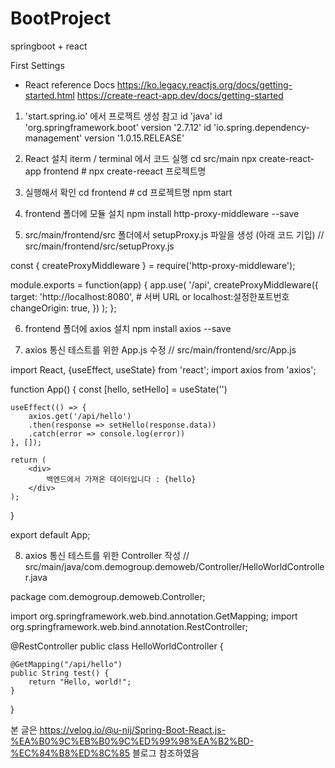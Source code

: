 # BootProject
springboot + react

First Settings

* React reference Docs
https://ko.legacy.reactjs.org/docs/getting-started.html
https://create-react-app.dev/docs/getting-started

1. 'start.spring.io' 에서 프로젝트 생성
  참고
	id 'java'
	id 'org.springframework.boot' version '2.7.12'
	id 'io.spring.dependency-management' version '1.0.15.RELEASE'

2. React 설치
  iterm / terminal 에서 코드 실행
  cd src/main
  npx create-react-app frontend	# npx create-reeact 프로젝트명

3. 실행해서 확인
  cd frontend	# cd 프로젝트명
  npm start

4. frontend 폴더에 모듈 설치
  npm install http-proxy-middleware --save

5. src/main/frontend/src 폴더에서 setupProxy.js 파일을 생성 (아래 코드 기입)
  // src/main/frontend/src/setupProxy.js

const { createProxyMiddleware } = require('http-proxy-middleware');

module.exports = function(app) {
  app.use(
    '/api',
    createProxyMiddleware({
      target: 'http://localhost:8080',	# 서버 URL or localhost:설정한포트번호
      changeOrigin: true,
    })
  );
};

6. frontend 폴더에 axios 설치
npm install axios --save

7. axios 통신 테스트를 위한 App.js 수정
  // src/main/frontend/src/App.js

import React, {useEffect, useState} from 'react';
import axios from 'axios';

function App() {
   const [hello, setHello] = useState('')

    useEffect(() => {
        axios.get('/api/hello')
        .then(response => setHello(response.data))
        .catch(error => console.log(error))
    }, []);

    return (
        <div>
            백엔드에서 가져온 데이터입니다 : {hello}
        </div>
    );
}

export default App;

8. axios 통신 테스트를 위한 Controller 작성
  // src/main/java/com.demogroup.demoweb/Controller/HelloWorldController.java

package com.demogroup.demoweb.Controller;

import org.springframework.web.bind.annotation.GetMapping;
import org.springframework.web.bind.annotation.RestController;

@RestController
public class HelloWorldController {

    @GetMapping("/api/hello")
    public String test() {
        return "Hello, world!";
    }
}

본 글은 https://velog.io/@u-nij/Spring-Boot-React.js-%EA%B0%9C%EB%B0%9C%ED%99%98%EA%B2%BD-%EC%84%B8%ED%8C%85 블로그 참조하였음
